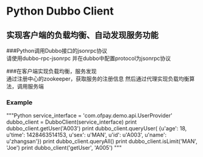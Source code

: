 Python Dubbo Client
=====================================  
实现客户端的负载均衡、自动发现服务功能
-------------------------------------


###Python调用Dubbo接口的jsonrpc协议  
请使用dubbo-rpc-jsonrpc 并在dubbo中配置protocol为jsonrpc协议

###在客户端实现负载均衡，服务发现  
通过注册中心的zookeeper，获取服务的注册信息
然后通过代理实现负载均衡算法，调用服务端

### Example
"""Python
    service_interface = 'com.ofpay.demo.api.UserProvider'
    dubbo_client = DubboClient(service_interface)
    print dubbo_client.getUser('A003')
    print dubbo_client.queryUser(
        {u'age': 18, u'time': 1428463514153, u'sex': u'MAN', u'id': u'A003', u'name': u'zhangsan'})
    print dubbo_client.queryAll()
    print dubbo_client.isLimit('MAN', 'Joe')
    print dubbo_client('getUser', 'A005')
"""